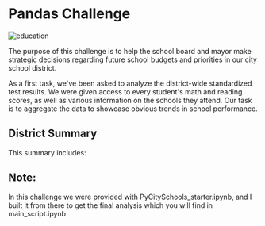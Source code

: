 # Pandas Challenge

![education](https://github.com/alaa-aleryani/District_Schools_Analysis/assets/141863731/fe71006b-591c-48c8-abba-32e4f8aab446)

The purpose of this challenge is to help the school board and mayor make strategic decisions regarding future school budgets
and priorities in our city school district.

As a first task, we've been asked to analyze the district-wide standardized test results. We were given access 
to every student's math and reading scores, as well as various information on the schools they attend. Our task is 
to aggregate the data to showcase obvious trends in school performance.


## District Summary
This summary includes:


## Note: 
In this challenge we were provided with PyCitySchools_starter.ipynb, and I built it from there
to get the final analysis which you will find in main_script.ipynb
